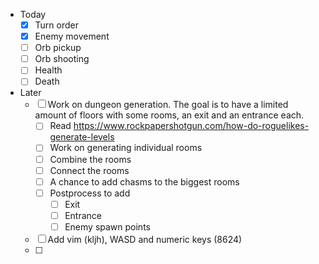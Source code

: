 - Today
  - [x] Turn order
  - [x] Enemy movement
  - [ ] Orb pickup
  - [ ] Orb shooting
  - [ ] Health
  - [ ] Death
- Later
  - [ ] Work on dungeon generation. The goal is to have a limited amount of floors with some rooms, an exit and an entrance each.
    - [ ] Read https://www.rockpapershotgun.com/how-do-roguelikes-generate-levels
    - [ ] Work on generating individual rooms
    - [ ] Combine the rooms
    - [ ] Connect the rooms
    - [ ] A chance to add chasms to the biggest rooms
    - [ ] Postprocess to add
      - [ ] Exit
      - [ ] Entrance
      - [ ] Enemy spawn points
  - [ ] Add vim (kljh), WASD and numeric keys (8624)
  - [ ] 
